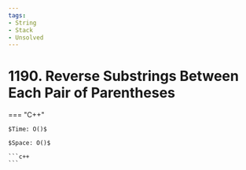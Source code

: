 ```yaml
---
tags:
- String
- Stack
- Unsolved
---
```



# 1190. Reverse Substrings Between Each Pair of Parentheses

=== "C++"

    $Time: O()$

    $Space: O()$

    ```c++
    ```